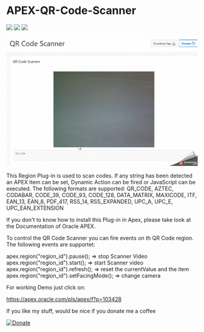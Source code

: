  # APEX-QR-Code-Scanner
 
 ![](https://img.shields.io/badge/ORACLE-APEX-success.svg) ![](https://img.shields.io/badge/Plug--in_Type-Region-orange.svg) ![](https://img.shields.io/badge/Avaiable%20for%20APEX-5.1.3%20or%20above-blue)

![Screenshot](https://github.com/RonnyWeiss/APEX-QR-Code-Scanner/blob/master/screenshot.gif?raw=true)

This Region Plug-in is used to scan codes. If any string has been detected an APEX Item can be set, Dynamic Action can be fired or JavaScript can be executed.
The following formats are supported: QR_CODE, AZTEC, CODABAR, CODE_39, CODE_93, CODE_128, DATA_MATRIX, MAXICODE, ITF, EAN_13, EAN_8, PDF_417, RSS_14, RSS_EXPANDED, UPC_A, UPC_E, UPC_EAN_EXTENSION

If you don't to know how to install this Plug-in in Apex, please take look at the Documentation of Oracle APEX.

To control the QR Code Scanner you can fire events on th QR Code region. The following events are supportet:

apex.region("region_id").pause(); => stop Scanner Video
apex.region("region_id").start(); => start Scanner video
apex.region("region_id").refresh(); => reset the currentValue and the item
apex.region("region_id").setFacingMode(); => change camera

For working Demo just click on:

https://apex.oracle.com/pls/apex/f?p=103428

If you like my stuff, would be nice if you donate me a coffee

[![Donate](https://img.shields.io/badge/Donate-PayPal-green.svg)](https://www.paypal.me/RonnyW1)
